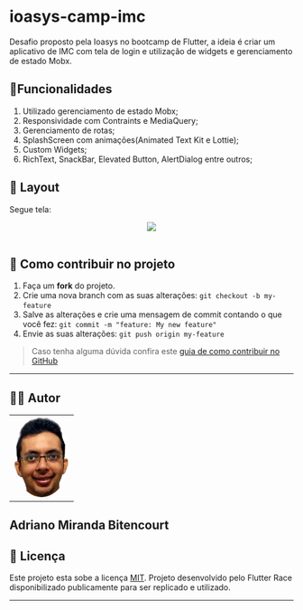 # ioasys-camp-imc
Desafio proposto pela Ioasys no bootcamp de Flutter, a ideia é criar um aplicativo de IMC com tela de login e utilização de widgets e gerenciamento de estado Mobx.

## 🧩Funcionalidades
1. Utilizado gerenciamento de estado Mobx;
2. Responsividade com Contraints e MediaQuery;
3. Gerenciamento de rotas;
4. SplashScreen com animações(Animated Text Kit e Lottie);
5. Custom Widgets;
6. RichText, SnackBar, Elevated Button, AlertDialog entre outros;
## 🎨 Layout

Segue tela:
<table>
<div align="center">
<img src="https://github.com/ambitencourt/ioasys-camp/blob/main/ioasys_camp_imc/assets/images/CalcIMC.gif" />
</div>
</table>

## 💪 Como contribuir no projeto

1. Faça um **fork** do projeto.
2. Crie uma nova branch com as suas alterações: `git checkout -b my-feature`
3. Salve as alterações e crie uma mensagem de commit contando o que você fez: `git commit -m "feature: My new feature"`
4. Envie as suas alterações: `git push origin my-feature`
> Caso tenha alguma dúvida confira este [guia de como contribuir no GitHub](./CONTRIBUTING.md)

---

## 🙎‍♂️ Autor

<table>
  <tr>
    <td align="center"><a href="https://github.com/ambitencourt"><img style="border-radius: 50%;" src="https://github.com/ambitencourt/Flutter-Race/blob/main/assets/images/Banner2.png" width="100px;"</td>   
  </tr>
  
</table>

Adriano Miranda Bitencourt
---

## 📝 Licença

Este projeto esta sobe a licença [MIT](./LICENSE).
Projeto desenvolvido pelo Flutter Race disponibilizado publicamente para ser replicado e utilizado.


---
